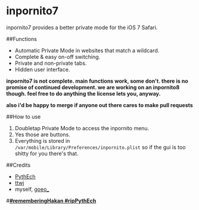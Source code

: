 inpornito7
==========

inpornito7 provides a better private mode for the iOS 7 Safari.

##Functions

* Automatic Private Mode in websites that match a wildcard.
* Complete & easy on-off switching.
* Private and non-private tabs.
* Hidden user interface.

**inpornito7 is not complete. main functions work, some don't. there is no promise of continued development. we are working on an inpornito8 though. feel free to do anything the license lets you, anyway.**

**also i'd be happy to merge if anyone out there cares to make pull requests**

##How to use

1. Doubletap Private Mode to access the inpornito menu.
2. Yes those are buttons.
1337. Everything is stored in `/var/mobile/Library/Preferences/inpornito.plist` so if the gui is too shitty for you there's that.

##Credits

* [PythEch](https://twitter.com/PythEch)
* [ttwj](https://twitter.com/ttwj)
* myself, [goeo_](https://twitter.com/goeo_)


#**[#rememberingHakan #ripPythEch](http://pythe.ch)**
